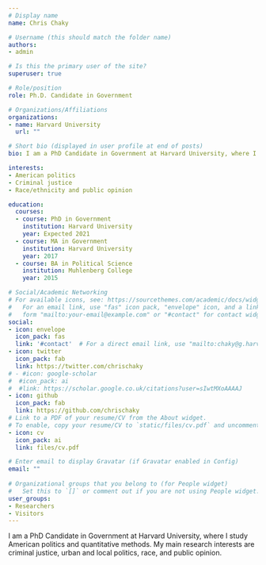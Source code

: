 ```yaml
---
# Display name
name: Chris Chaky

# Username (this should match the folder name)
authors:
- admin

# Is this the primary user of the site?
superuser: true

# Role/position
role: Ph.D. Candidate in Government

# Organizations/Affiliations
organizations:
- name: Harvard University
  url: ""

# Short bio (displayed in user profile at end of posts)
bio: I am a PhD Candidate in Government at Harvard University, where I study American politics and quantitative methods. My main research interests are criminal justice, urban and local politics, race, and public opinion.

interests:
- American politics
- Criminal justice
- Race/ethnicity and public opinion

education:
  courses:
  - course: PhD in Government
    institution: Harvard University
    year: Expected 2021
  - course: MA in Government
    institution: Harvard University
    year: 2017
  - course: BA in Political Science
    institution: Muhlenberg College
    year: 2015

# Social/Academic Networking
# For available icons, see: https://sourcethemes.com/academic/docs/widgets/#icons
#   For an email link, use "fas" icon pack, "envelope" icon, and a link in the
#   form "mailto:your-email@example.com" or "#contact" for contact widget.
social:
- icon: envelope
  icon_pack: fas
  link: '#contact'  # For a direct email link, use "mailto:chaky@g.harvard.edu".
- icon: twitter
  icon_pack: fab
  link: https://twitter.com/chrischaky
# - #icon: google-scholar
#  #icon_pack: ai
#  #link: https://scholar.google.co.uk/citations?user=sIwtMXoAAAAJ
- icon: github
  icon_pack: fab
  link: https://github.com/chrischaky
# Link to a PDF of your resume/CV from the About widget.
# To enable, copy your resume/CV to `static/files/cv.pdf` and uncomment the lines below.  
- icon: cv
  icon_pack: ai
  link: files/cv.pdf

# Enter email to display Gravatar (if Gravatar enabled in Config)
email: ""
  
# Organizational groups that you belong to (for People widget)
#   Set this to `[]` or comment out if you are not using People widget.  
user_groups:
- Researchers
- Visitors
---
```


I am a PhD Candidate in Government at Harvard University, where I study American politics and quantitative methods. My main research interests are criminal justice, urban and local politics, race, and public opinion.
